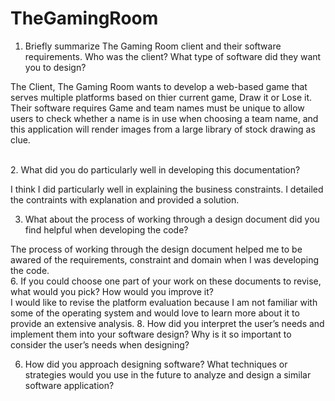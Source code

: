# TheGamingRoom
1.  Briefly summarize The Gaming Room client and their software requirements. Who was the client? What type of software did they want you to design? 

The Client, The Gaming Room wants to develop a web-based game that serves multiple platforms based on thier current game, Draw it or Lose it. Their software requires Game and team names must be unique to allow users to check whether a name is in use when choosing a team name, and this application will render images from a large library of stock drawing as clue. 

<br />
2.  What did you do particularly well in developing this documentation?

I think I did particularly well in explaining the business constraints. I detailed the contraints with explanation and provided a solution. 
<br />

3.  What about the process of working through a design document did you find helpful when developing the code?

The process of working through the design document helped me to be awared of the requirements, constraint and domain when I was developing the code. 
<br />
6. If you could choose one part of your work on these documents to revise, what would you pick? How would you improve it?
<br />
I would like to revise the platform evaluation because I am not familiar with some of the operating system and would love to learn more about it to provide an extensive analysis. 
8. How did you interpret the user’s needs and implement them into your software design? Why is it so important to consider the user’s needs when designing?

6. How did you approach designing software? What techniques or strategies would you use in the future to analyze and design a similar software application?

